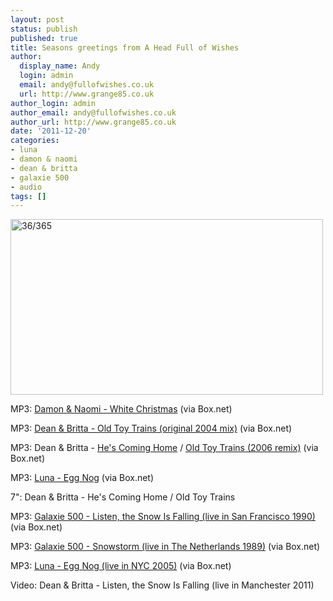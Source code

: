 ```yaml
---
layout: post
status: publish
published: true
title: Seasons greetings from A Head Full of Wishes
author:
  display_name: Andy
  login: admin
  email: andy@fullofwishes.co.uk
  url: http://www.grange85.co.uk
author_login: admin
author_email: andy@fullofwishes.co.uk
author_url: http://www.grange85.co.uk
date: '2011-12-20'
categories:
- luna
- damon & naomi
- dean & britta
- galaxie 500
- audio
tags: []
---
```

<p><a href="http://www.flickr.com/photos/fireballzer0/4341859629/"><img class="aligncenter" src="https://farm5.staticflickr.com/4012/4341859629_964af97c0e.jpg" width="500" height="281" alt="36/365" /></a></p>
<p>MP3: <a href="https://www.box.com/s/nlidlyfx9frgnt3jpvcf">Damon & Naomi - White Christmas</a> (via Box.net)</p>
<p>MP3: <a href="http://www.box.com/shared/kp0crkkw04">Dean & Britta - Old Toy Trains (original 2004 mix)</a> (via Box.net)</p>
<p>MP3: Dean & Britta - <a href="http://www.box.com/s/38902592xlc9s1gl1rpj">He's Coming Home</a> / <a href="http://www.box.com/s/ej5cf4irl138n8fdq6op">Old Toy Trains (2006 remix)</a> (via Box.net)</p>
<p>MP3: <a href="http://www.box.com/shared/d6l62q1j2z">Luna - Egg Nog</a> (via Box.net)</p>
<p>7": <span class="removed_link" title="http://deanandbritta.11spot.com/index.php?fuseaction=item_cat.ecom_superitem_detail&sort_by=item_descr&sort_direction=ASC&limit_by=25&limit_offset=0&item_cat_id=5670&item_id=">Dean & Britta - He's Coming Home / Old Toy Trains</span></p>
<p>MP3: <a href="http://www.box.com/s/cbhelunk5fz6albshzzg">Galaxie 500 - Listen, the Snow Is Falling (live in San Francisco 1990)</a> (via Box.net)</p>
<p>MP3: <a href="http://www.box.com/s/ngfcictqmgsdzg5x15gd">Galaxie 500 - Snowstorm (live in The Netherlands 1989)</a> (via Box.net)</p>
<p>MP3: <a href="http://www.box.com/s/axmfnsd9utgznknsshud">Luna - Egg Nog (live in NYC 2005)</a> (via Box.net)</p>
<p>Video: Dean & Britta - Listen, the Snow Is Falling (live in Manchester 2011)</p>
<p><iframe frameborder="0" scrolling="auto" class="aligncenter" width="480" height="360" https://www.youtube.com/embed/pueucNzJxzo" allowfullscreen="allowfullscreen"></iframe></p>
